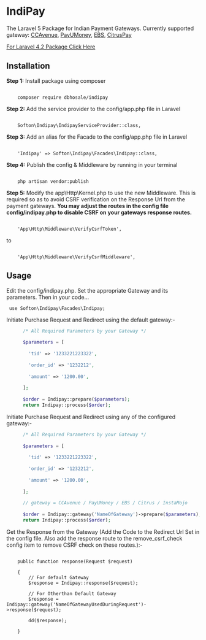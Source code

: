 # IndiPay
The Laravel 5 Package for Indian Payment Gateways. Currently supported gateway: <a href="http://www.ccavenue.com/">CCAvenue</a>, <a href="https://www.payumoney.com/">PayUMoney</a>, <a href="https://www.ebs.in">EBS</a>, <a href="http://www.citruspay.com/">CitrusPay</a>

<a href="https://github.com/softon/indipay/tree/laravel4">For Laravel 4.2 Package Click Here</a>

<h2>Installation</h2>
<b>Step 1:</b> Install package using composer
<pre><code>
    composer require dbhosale/indipay
</pre></code>

<b>Step 2:</b> Add the service provider to the config/app.php file in Laravel
<pre><code>
    Softon\Indipay\IndipayServiceProvider::class,
</pre></code>

<b>Step 3:</b> Add an alias for the Facade to the config/app.php file in Laravel
<pre><code>
    'Indipay' => Softon\Indipay\Facades\Indipay::class,
</pre></code>

<b>Step 4:</b> Publish the config & Middleware by running in your terminal
<pre><code>
    php artisan vendor:publish
</pre></code>

<b>Step 5:</b> Modify the app\Http\Kernel.php to use the new Middleware. 
This is required so as to avoid CSRF verification on the Response Url from the payment gateways.
<b>You may adjust the routes in the config file config/indipay.php to disable CSRF on your gateways response routes.</b>
<pre><code>
    'App\Http\Middleware\VerifyCsrfToken',
</pre></code>
to
<pre><code>
    'App\Http\Middleware\VerifyCsrfMiddleware',
</pre></code>

<h2>Usage</h2>

Edit the config/indipay.php. Set the appropriate Gateway and its parameters. Then in your code... <br>
<pre><code> use Softon\Indipay\Facades\Indipay;  </code></pre>
Initiate Purchase Request and Redirect using the default gateway:-
```php 
      /* All Required Parameters by your Gateway */
      
      $parameters = [
      
        'tid' => '1233221223322',
        
        'order_id' => '1232212',
        
        'amount' => '1200.00',
        
      ];
      
      $order = Indipay::prepare($parameters);
      return Indipay::process($order);
```

Initiate Purchase Request and Redirect using any of the configured gateway:-
```php 
      /* All Required Parameters by your Gateway */
      
      $parameters = [
      
        'tid' => '1233221223322',
        
        'order_id' => '1232212',
        
        'amount' => '1200.00',
        
      ];
      
      // gateway = CCAvenue / PayUMoney / EBS / Citrus / InstaMojo
      
      $order = Indipay::gateway('NameOfGateway')->prepare($parameters);
      return Indipay::process($order);
```
Get the Response from the Gateway (Add the Code to the Redirect Url Set in the config file. 
Also add the response route to the remove_csrf_check config item to remove CSRF check on these routes.):-
<pre><code> 
    public function response(Request $request)
    
    {
        // For default Gateway
        $response = Indipay::response($request);
        
        // For Otherthan Default Gateway
        $response = Indipay::gateway('NameOfGatewayUsedDuringRequest')->response($request);

        dd($response);
    
    }  
</code></pre>
